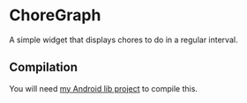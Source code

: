 # ChoreGraph #

A simple widget that displays chores to do in a regular interval.


## Compilation ##

You will need [my Android lib project](https://github.com/karottenreibe/androidlib) to compile this.


